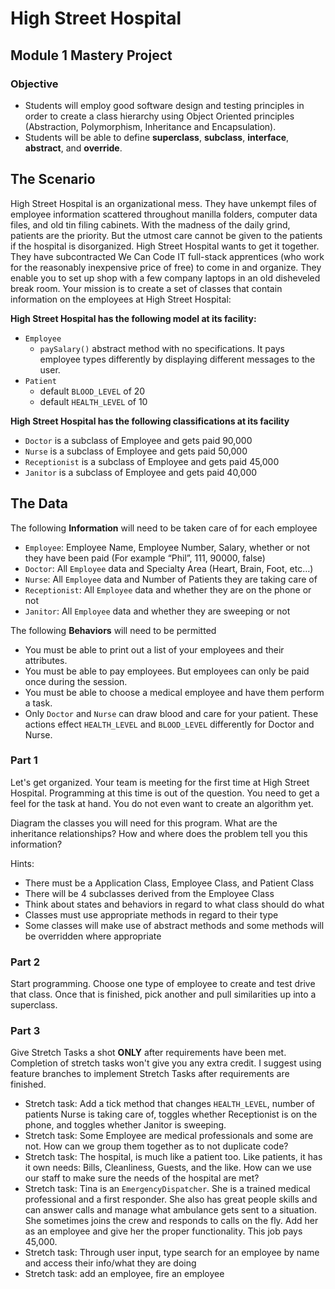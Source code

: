# High Street Hospital

## Module 1 Mastery Project

### Objective

- Students will employ good software design and testing principles in order to create a class hierarchy using Object Oriented principles (Abstraction, Polymorphism, Inheritance and Encapsulation).
- Students will be able to define **superclass**, **subclass**, **interface**, **abstract**, and **override**.

## The Scenario

High Street Hospital is an organizational mess. They have unkempt files of employee information scattered throughout manilla folders, computer data files, and old tin filing cabinets. With the madness of the daily grind, patients are the priority. But the utmost care cannot be given to the patients if the hospital is disorganized. High Street Hospital wants to get it together. They have subcontracted We Can Code IT full-stack apprentices (who work for the reasonably inexpensive price of free) to come in and organize. They enable you to set up shop with a few company laptops in an old disheveled break room. Your mission is to create a set of classes that contain information on the employees at High Street Hospital:

**High Street Hospital has the following model at its facility:**

- `Employee`
  - `paySalary()` abstract method with no specifications. It pays employee types differently by displaying different messages to the user.
- `Patient`
  - default `BLOOD_LEVEL` of 20
  - default `HEALTH_LEVEL` of 10

**High Street Hospital has the following classifications at its facility**

- `Doctor` is a subclass of Employee and gets paid 90,000
- `Nurse` is a subclass of Employee and gets paid 50,000
- `Receptionist` is a subclass of Employee and gets paid 45,000
- `Janitor` is a subclass of Employee and gets paid 40,000

## The Data

The following **Information** will need to be taken care of for each employee

- `Employee`: Employee Name, Employee Number, Salary, whether or not they have been paid (For example “Phil”, 111, 90000, false)
- `Doctor`: All `Employee` data and Specialty Area (Heart, Brain, Foot, etc…)
- `Nurse`: All `Employee` data and Number of Patients they are taking care of
- `Receptionist`: All `Employee` data and whether they are on the phone or not
- `Janitor`: All `Employee` data and whether they are sweeping or not

The following **Behaviors** will need to be permitted

- You must be able to print out a list of your employees and their attributes.
- You must be able to pay employees. But employees can only be paid once during the session.
- You must be able to choose a medical employee and have them perform a task.
- Only `Doctor` and `Nurse` can draw blood and care for your patient. These actions effect `HEALTH_LEVEL` and `BLOOD_LEVEL` differently for Doctor and Nurse.

### Part 1

Let's get organized. Your team is meeting for the first time at High Street Hospital. Programming at this time is out of the question. You need to get a feel for the task at hand. You do not even want to create an algorithm yet.

Diagram the classes you will need for this program. What are the inheritance relationships? How and where does the problem tell you this information?

Hints:

- There must be a Application Class, Employee Class, and Patient Class
- There will be 4 subclasses derived from the Employee Class
- Think about states and behaviors in regard to what class should do what
- Classes must use appropriate methods in regard to their type
- Some classes will make use of abstract methods and some methods will be overridden where appropriate

### Part 2

Start programming. Choose one type of employee to create and test drive that class. Once that is finished, pick another and pull similarities up into a superclass.

### Part 3

Give Stretch Tasks a shot **ONLY** after requirements have been met. Completion of stretch tasks won't give you any extra credit. I suggest using feature branches to implement Stretch Tasks after requirements are finished.

- Stretch task: Add a tick method that changes `HEALTH_LEVEL`, number of patients Nurse is taking care of, toggles whether Receptionist is on the phone, and toggles whether Janitor is sweeping.
- Stretch task: Some Employee are medical professionals and some are not. How can we group them together as to not duplicate code?
- Stretch task: The hospital, is much like a patient too. Like patients, it has it own needs: Bills, Cleanliness, Guests, and the like. How can we use our staff to make sure the needs of the hospital are met?
- Stretch task: Tina is an `EmergencyDispatcher`. She is a trained medical professional and a first responder. She also has great people skills and can answer calls and manage what ambulance gets sent to a situation. She sometimes joins the crew and responds to calls on the fly. Add her as an employee and give her the proper functionality. This job pays 45,000.
- Stretch task: Through user input, type search for an employee by name and access their info/what they are doing
- Stretch task: add an employee, fire an employee
